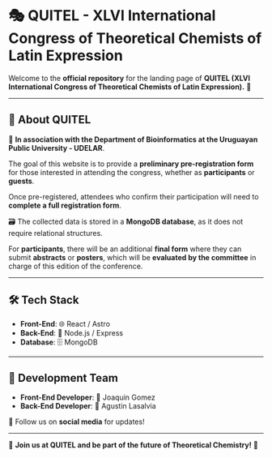 # 🎭 QUITEL - XLVI International Congress of Theoretical Chemists of Latin Expression

Welcome to the **official repository** for the landing page of **QUITEL (XLVI International Congress of Theoretical Chemists of Latin Expression).** 🎉

---

## 🔬 About QUITEL

📍 **In association with the Department of Bioinformatics at the Uruguayan Public University - UDELAR**.

The goal of this website is to provide a **preliminary pre-registration form** for those interested in attending the congress, whether as **participants** or **guests**.

Once pre-registered, attendees who confirm their participation will need to **complete a full registration form**.

🗃️ The collected data is stored in a **MongoDB database**, as it does not require relational structures.

For **participants**, there will be an additional **final form** where they can submit **abstracts** or **posters**, which will be **evaluated by the committee** in charge of this edition of the conference.

---

## 🛠️ Tech Stack

- **Front-End**: 🌐 React / Astro
- **Back-End**: 🚀 Node.js / Express
- **Database**: 🗄️ MongoDB

---

## 👥 Development Team

- **Front-End Developer**: 🎨 Joaquin Gomez
- **Back-End Developer**: 🔧 Agustin Lasalvia


📢 Follow us on **social media** for updates!

---

🚀 **Join us at QUITEL and be part of the future of Theoretical Chemistry!** 🧪

